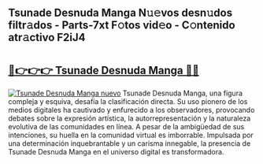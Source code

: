 ## Tsunade Desnuda Manga N𝚞𝚎vos desn𝚞dos filtr𝚊dos - Parts-7xt F𝚘tos vid𝚎o - C𝚘ntenido atr𝚊ctivo F2iJ4

# <h2><a href="http://mbcxha.tromn.icu/?c=Tsunade+Desnuda+Manga">🔗👉👉👉 Tsunade Desnuda Manga 🔗🔗</a></h2>

[![Tsunade Desnuda Manga nuevo](https://i.imgur.com/pEAQMta.gif)](http://mbcxha.tromn.icu/?c=Tsunade+Desnuda+Manga)
Tsunade Desnuda Manga, una figura compleja y esquiva, desafía la clasificación directa. Su uso pionero de los medios digitales ha cautivado y enfurecido a los observadores, provocando debates sobre la expresión artística, la autorrepresentación y la naturaleza evolutiva de las comunidades en línea. A pesar de la ambigüedad de sus intenciones, su huella en la comunidad virtual es imborrable. Impulsada por una determinación inquebrantable y un carisma innegable, la presencia de Tsunade Desnuda Manga en el universo digital es transformadora.
